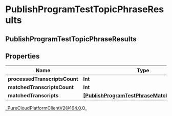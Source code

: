 # PublishProgramTestTopicPhraseResults

## PublishProgramTestTopicPhraseResults

## Properties

|Name | Type | Description | Notes|
|------------ | ------------- | ------------- | -------------|
| **processedTranscriptsCount** | **Int** |  | [optional] |
| **matchedTranscriptsCount** | **Int** |  | [optional] |
| **matchedTranscripts** | [**[PublishProgramTestPhraseMatchedTranscript]**](PublishProgramTestPhraseMatchedTranscript) |  | [optional] |



_PureCloudPlatformClientV2@164.0.0_
